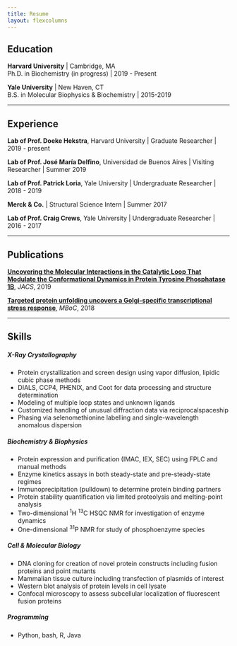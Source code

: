 ```yaml
---
title: Resume
layout: flexcolumns
---
```


## Education

**Harvard University** \| Cambridge, MA  
Ph.D. in Biochemistry (in progress) \| 2019 - Present
  
**Yale University** \| New Haven, CT  
B.S. in Molecular Biophysics & Biochemistry \| 2015-2019  
  
---
  
## Experience

**Lab of Prof. Doeke Hekstra**, Harvard University \| Graduate Researcher \| 2019 - present

**Lab of Prof. José María Delfino**, Universidad de Buenos Aires \| Visiting Researcher \| Summer 2019

**Lab of Prof. Patrick Loria**, Yale University \| Undergraduate Researcher \| 2018 - 2019

**Merck & Co.** \| Structural Science Intern \| Summer 2017

**Lab of Prof. Craig Crews**, Yale University \| Undergraduate Researcher \| 2016 - 2017
  
---
    
## Publications  
**[Uncovering the Molecular Interactions in the Catalytic Loop That Modulate the Conformational Dynamics in Protein Tyrosine Phosphatase 1B](https://pubs.acs.org/doi/10.1021/jacs.9b04470)**, *JACS*, 2019  
  
**[Targeted protein unfolding uncovers a Golgi-specific transcriptional stress response](https://www.molbiolcell.org/doi/10.1091/mbc.E17-11-0693)**, *MBoC*, 2018 
  
---
  
## Skills

##### X-Ray Crystallography  

 - Protein crystallization and screen design using vapor diffusion, lipidic cubic phase methods
 - DIALS, CCP4, PHENIX, and Coot for data processing and structure determination
 - Modeling of multiple loop states and unknown ligands
 - Customized handling of unusual diffraction data via reciprocalspaceship
 - Phasing via selenomethionine labelling and single-wavelength anomalous dispersion  

##### Biochemistry & Biophysics  

 - Protein expression and purification (IMAC, IEX, SEC) using FPLC and manual methods
 - Enzyme kinetics assays in both steady-state and pre-steady-state regimes
 - Immunoprecipitation (pulldown) to determine protein binding partners
 - Protein stability quantification via limited proteolysis and melting-point analysis
 - Two-dimensional <sup>1</sup>H <sup>13</sup>C HSQC NMR for investigation of enzyme dynamics
 - One-dimensional <sup>31</sup>P NMR for study of phosphoenzyme species  
  
##### Cell & Molecular Biology  
  
 - DNA cloning for creation of novel protein constructs including fusion proteins and point mutants
 - Mammalian tissue culture including transfection of plasmids of interest
 - Western blot analysis of protein levels in cell lysate
 - Confocal microscopy to assess subcellular localization of fluorescent fusion proteins
  
##### Programming  
  
 - Python, bash, R, Java
